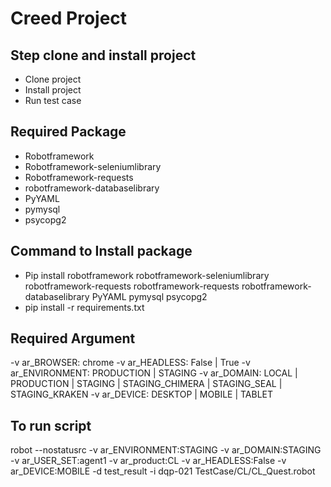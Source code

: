 # Creed Project

## Step clone and install project
- Clone project
- Install project
- Run test case

## Required Package
- Robotframework
- Robotframework-seleniumlibrary
- Robotframework-requests
- robotframework-databaselibrary
- PyYAML
- pymysql
- psycopg2

  
## Command to Install package
- Pip install robotframework robotframework-seleniumlibrary robotframework-requests robotframework-requests robotframework-databaselibrary PyYAML pymysql psycopg2
- pip install -r requirements.txt

## Required Argument
-v ar_BROWSER: chrome
-v ar_HEADLESS: False | True
-v ar_ENVIRONMENT: PRODUCTION | STAGING
-v ar_DOMAIN: LOCAL | PRODUCTION | STAGING | STAGING_CHIMERA | STAGING_SEAL | STAGING_KRAKEN
-v ar_DEVICE: DESKTOP | MOBILE | TABLET

## To run script
robot --nostatusrc  -v ar_ENVIRONMENT:STAGING -v ar_DOMAIN:STAGING -v ar_USER_SET:agent1 -v ar_product:CL -v ar_HEADLESS:False -v ar_DEVICE:MOBILE -d test_result -i dqp-021  TestCase/CL/CL_Quest.robot

